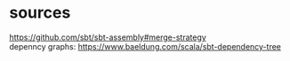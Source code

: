 # sources
https://github.com/sbt/sbt-assembly#merge-strategy  
depenncy graphs: https://www.baeldung.com/scala/sbt-dependency-tree
